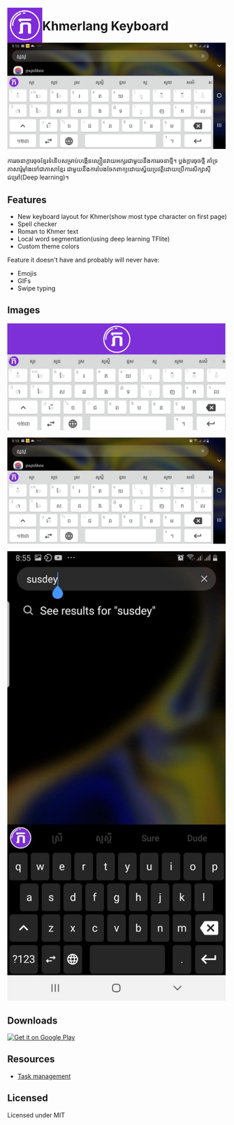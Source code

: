 <img align="left" width="80" height="80"
src="images/icon.png" alt="App icon">

# Khmerlang Keyboard

<img src="images/phone_8.jpg"
      alt="Feature"
      width="500"/>


ការរចនាក្ដារចុចខ្មែរទំនើបសម្រាប់បង្កើនល្បឿនវាយអក្សរជាមួយនឹងការរចនាថ្មី។ ប្លង់ក្ដារចុចថ្មី គាំទ្រភាសារ៉ូម៉ាំងទៅជាភាសាខ្មែរ ជាមួយនឹងការបែងចែកពាក្យដោយស្វ័យប្រវត្តិដោយប្រើការសិក្សាស៊ីជម្រៅ(Deep learning)។


## Features

- New keyboard layout for Khmer(show most type character on first page)
- Spell checker
- Roman to Khmer text
- Local word segmentation(using deep learning TFlite)
- Custom theme colors

Feature it doesn't have and probably will never have:
- Emojis
- GIFs
- Swipe typing

## Images

<img src="images/khmerlang keyboard feature.svg"
      alt="Feature"
      width="500"/>

<img src="images/phone_8.jpg"
      alt="closeup"
      width="500"/>

<img src="images/phone_4.jpg"
      alt="Roman to Khmer"
      width="500"/>

## Downloads

[<img src="https://play.google.com/intl/en_us/badges/images/generic/en-play-badge.png"
      alt="Get it on Google Play"
      height="80">](https://play.google.com/store/apps/details?id=com.rathanak.khmerroman)

## Resources

- [Task management](https://trello.com/b/emfEoZt2)

## Licensed

Licensed under MIT

